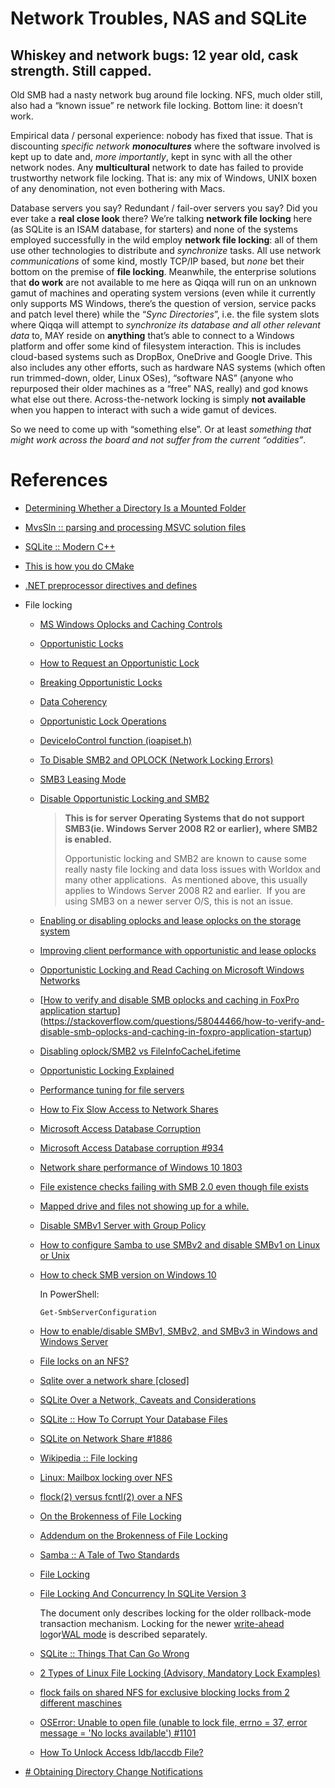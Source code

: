 # Network Troubles, NAS and SQLite









## Whiskey and network bugs: 12 year old, cask strength. Still capped.

Old SMB had a nasty network bug around file locking.
NFS, much older still, also had a “known issue” re network file locking.
Bottom line: it doesn’t work.

Empirical data / personal experience: nobody has fixed that issue. 
That is discounting _specific network **monocultures**_ where the software involved is kept up to date and, *more importantly*, kept in sync with all the other network nodes. 
Any **multicultural** network to date has failed to provide trustworthy network file locking. That is: any mix of Windows, UNIX boxen of any denomination, not even bothering with Macs.

Database servers you say? Redundant / fail-over servers you say?
Did you ever take a **real close look** there? 
We’re talking **network file locking** here (as SQLite is an ISAM database, for starters) and none of the systems employed successfully in the wild employ **network file locking**: all of them use other technologies to distribute and *synchronize* tasks. All use network *communications* of some kind, mostly TCP/IP based, but *none* bet their bottom on the premise of **file locking**.
Meanwhile, the enterprise solutions that **do work** are not available to me here as Qiqqa will run on an unknown gamut of machines and operating system versions (even while it currently only supports MS Windows, there’s the question of version, service packs and patch level there) while the “*Sync Directories*”, i.e. the file system slots where Qiqqa will attempt to *synchronize its database and all other relevant data* to, MAY reside on **anything** that’s able to connect to a Windows platform and offer some kind of filesystem interaction. This is includes cloud-based systems such as DropBox, OneDrive and Google Drive. This also includes any other efforts, such as hardware NAS systems (which often run trimmed-down, older, Linux OSes), “software NAS” (anyone who repurposed their older machines as a “free” NAS, really) and god knows what else out there.
Across-the-network locking is simply **not available** when you happen to interact with such a wide gamut of devices.

So we need to come up with “something else”. Or at least *something that might work across the board and not suffer from the current “oddities”*.





# References

- [Determining Whether a Directory Is a Mounted Folder](https://docs.microsoft.com/en-us/windows/win32/fileio/determining-whether-a-directory-is-a-volume-mount-point?redirectedfrom=MSDN)
- [MvsSln :: parsing and processing MSVC solution files](https://github.com/3F/MvsSln)
- [SQLite :: Modern C++](https://github.com/SqliteModernCpp/sqlite_modern_cpp)
- [This is how you do CMake](https://pabloariasal.github.io/2018/02/19/its-time-to-do-cmake-right/)
- [.NET preprocessor directives and defines](https://docs.microsoft.com/en-us/dotnet/csharp/language-reference/preprocessor-directives)
- File locking
  - [MS Windows Oplocks and Caching Controls](https://www.samba.org/samba/docs/old/Samba3-HOWTO/locking.html#id2617411)
  - [Opportunistic Locks](https://docs.microsoft.com/en-us/windows/win32/fileio/opportunistic-locks)
  - [How to Request an Opportunistic Lock](https://docs.microsoft.com/en-us/windows/win32/fileio/how-to-request-an-opportunistic-lock)
  - [Breaking Opportunistic Locks](https://docs.microsoft.com/en-us/windows/win32/fileio/breaking-opportunistic-locks)
  - [Data Coherency](https://docs.microsoft.com/en-us/windows/win32/fileio/data-coherency)
  - [Opportunistic Lock Operations](https://docs.microsoft.com/en-us/windows/win32/fileio/opportunistic-lock-operations)
  - [DeviceIoControl function (ioapiset.h)](https://docs.microsoft.com/en-us/windows/win32/api/ioapiset/nf-ioapiset-deviceiocontrol)
  - [To Disable SMB2 and OPLOCK (Network Locking Errors)](https://infusionsoftware.zendesk.com/hc/en-us/articles/115002293593-To-Disable-SMB2-and-OPLOCK-Network-Locking-Errors-)
  - [SMB3 Leasing Mode](https://infusionsoftware.zendesk.com/hc/en-us/articles/360001439295-SMB3-Leasing-Mode)
  - [Disable Opportunistic Locking and SMB2](https://support.trumpetinc.com/index.php?pg=kb.page&id=2025)
        
    > **This is for server Operating Systems that do not support SMB3(ie. Windows Server 2008 R2 or earlier), where SMB2 is enabled.**
    >
    > Opportunistic locking and SMB2 are known to cause some really nasty file locking and data loss issues with Worldox and many other applications.  As mentioned above, this usually applies to Windows Server 2008 R2 and earlier.  If you are using SMB3 on a newer server O/S, this is not an issue.
  
  - [Enabling or disabling oplocks and lease oplocks on the storage system](https://library.netapp.com/ecmdocs/ECMP1401220/html/GUID-526B365B-219B-4CA3-AD67-3E1E17B0DB0A.html)
  - [Improving client performance with opportunistic and lease oplocks](https://library.netapp.com/ecmdocs/ECMP1401220/html/GUID-31C39B53-077C-4ED2-8E86-BABBC0495BF7.html)
  - [Opportunistic Locking and Read Caching on Microsoft Windows Networks](https://www.cardbox.com/v2/oplocks.htm)
  - [[How to verify and disable SMB oplocks and caching in FoxPro application startup](https://stackoverflow.com/questions/58044466/how-to-verify-and-disable-smb-oplocks-and-caching-in-foxpro-application-startup)](https://stackoverflow.com/questions/58044466/how-to-verify-and-disable-smb-oplocks-and-caching-in-foxpro-application-startup)
  - [Disabling oplock/SMB2 vs FileInfoCacheLifetime](https://social.technet.microsoft.com/forums/windowsserver/en-US/67baa9fd-5eaf-438e-9cc4-dc1a531b9e19/disabling-oplocksmb2-vs-fileinfocachelifetime)
  - [Opportunistic Locking Explained](https://www.superbase.com/support/opportunistic-locking-explained/)
  - [Performance tuning for file servers](https://docs.microsoft.com/en-us/windows-server/administration/performance-tuning/role/file-server/)
  - [How to Fix Slow Access to Network Shares](https://www.zubairalexander.com/blog/how-to-fix-slow-access-to-network-shares/)
  - [Microsoft Access Database Corruption](https://answers.microsoft.com/en-us/msoffice/forum/msoffice_access-mso_win10-mso_2016/microsoft-access-database-corruption/e933f760-f7f2-4b3e-9bc3-0061d5073219)
  - [Microsoft Access Database corruption #934](https://github.com/MicrosoftDocs/windows-itpro-docs/issues/934)
  - [Network share performance of Windows 10 1803](https://community.spiceworks.com/topic/2135698-network-share-performance-of-windows-10-1803)
  - [File existence checks failing with SMB 2.0 even though file exists](https://microsoft.public.win32.programmer.networks.narkive.com/wDwqoQAn/file-existence-checks-failing-with-smb-2-0-even-though-file-exists)
  - [Mapped drive and files not showing up for a while.](https://community.spiceworks.com/topic/1326173-mapped-drive-and-files-not-showing-up-for-a-while)
  - [Disable SMBv1 Server with Group Policy](https://docs.microsoft.com/en-us/windows-server/storage/file-server/troubleshoot/detect-enable-and-disable-smbv1-v2-v3)
  - [How to configure Samba to use SMBv2 and disable SMBv1 on Linux or Unix](https://www.cyberciti.biz/faq/how-to-configure-samba-to-use-smbv2-and-disable-smbv1-on-linux-or-unix/)
  - [How to check SMB version on Windows 10](https://www.thewindowsclub.com/check-smb-version-windows)
      
    In PowerShell:
         
    ``` 
    Get-SmbServerConfiguration
    ``` 
                
  - [How to enable/disable SMBv1, SMBv2, and SMBv3 in Windows and Windows Server](https://www.alibabacloud.com/help/faq-detail/57499.htm)      
  - [File locks on an NFS?](https://serverfault.com/questions/66919/file-locks-on-an-nfs)
  - [Sqlite over a network share \[closed\]](https://stackoverflow.com/questions/788517/sqlite-over-a-network-share)
  - [SQLite Over a Network,  Caveats and Considerations](https://www.sqlite.org/useovernet.html)
  - [SQLite :: How To Corrupt Your Database Files](https://www.sqlite.org/lockingv3.html#how_to_corrupt)
  - [SQLite on Network Share #1886](https://github.com/Sonarr/Sonarr/issues/1886)
  - [Wikipedia :: File locking](https://en.wikipedia.org/wiki/File_locking#Lock_files)
  - [Linux: Mailbox locking over NFS](https://www.spinnaker.de/linux/nfs-locking.html)
  - [flock(2) versus fcntl(2) over a NFS](https://unix.stackexchange.com/questions/1777/flock2-versus-fcntl2-over-a-nfs)
  - [On the Brokenness of File Locking](http://0pointer.net/blog/projects/locking.html)
  - [Addendum on the Brokenness of File Locking](http://0pointer.net/blog/projects/locking2.html)
  - [Samba :: A Tale of Two Standards](https://www.samba.org/samba/news/articles/low_point/tale_two_stds_os2.html)
  - [File Locking](https://www.ict.griffith.edu.au/teaching/2501ICT/archive/guide/ipc/flock.html)
  - [File Locking And Concurrency In SQLite Version 3](https://sqlite.org/lockingv3.html)
       
    The document only describes locking for the older rollback-mode transaction mechanism. Locking for the newer [write-ahead log](https://sqlite.org/wal.html)or[WAL mode](https://sqlite.org/wal.html) is described separately.
       
  - [SQLite :: Things That Can Go Wrong](https://sqlite.org/atomiccommit.html#sect_9_0)
  - [2 Types of Linux File Locking (Advisory, Mandatory Lock Examples)](https://www.thegeekstuff.com/2012/04/linux-file-locking-types/)
  - [flock fails on shared NFS for exclusive blocking locks from 2 different maschines](https://serverfault.com/questions/1001700/flock-fails-on-shared-nfs-for-exclusive-blocking-locks-from-2-different-maschine)
  - [OSError: Unable to open file (unable to lock file, errno = 37, error message = 'No locks available') #1101](https://github.com/h5py/h5py/issues/1101)
  - [How To Unlock Access ldb/laccdb File?](http://www.accessrepairnrecovery.com/blog/access-ldb-or-laccdb-file-unlock)





- [# Obtaining Directory Change Notifications](https://docs.microsoft.com/en-us/windows/win32/fileio/obtaining-directory-change-notifications?redirectedfrom=MSDN)


